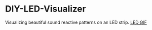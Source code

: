 # DIY-LED-Visualizer
Visualizing beautiful sound reactive patterns on an LED strip. 
[LED GIF](2020-03-24_20_52_42.gif.gif)

